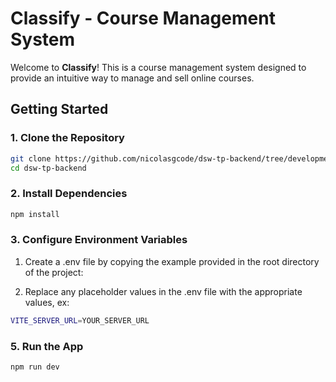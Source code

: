 # Classify - Course Management System

Welcome to **Classify**! This is a course management system designed to provide an intuitive way to manage and sell online courses.

## Getting Started

### 1. Clone the Repository

```bash
git clone https://github.com/nicolasgcode/dsw-tp-backend/tree/development
cd dsw-tp-backend
```

### 2. Install Dependencies

```bash
npm install
```

### 3. Configure Environment Variables

1. Create a .env file by copying the example provided in the root directory of the project:

2. Replace any placeholder values in the .env file with the appropriate values, ex:

```bash
VITE_SERVER_URL=YOUR_SERVER_URL
```

### 5. Run the App

```bash
npm run dev
```
